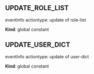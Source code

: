 <a id="update95role95list"></a>

## UPDATE_ROLE_LIST
eventInfo actiontype: update of role-list

**Kind**: global constant  
<a id="update95user95dict"></a>

## UPDATE_USER_DICT
eventInfo actiontype: update of user-dict

**Kind**: global constant  
